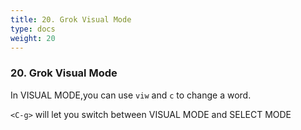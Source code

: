```yaml
---
title: 20. Grok Visual Mode
type: docs
weight: 20
---
```


### 20. Grok Visual Mode

In VISUAL MODE,you can use `viw` and `c` to change a word.

`<C-g>` will let you switch between VISUAL MODE and SELECT MODE

